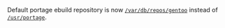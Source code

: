 Default portage ebuild repository is now [`/var/db/repos/gentoo`](https://wiki.gentoo.org/wiki//var/db/repos/gentoo)
instead of [`/usr/portage`](https://wiki.gentoo.org/wiki//usr/portage).
